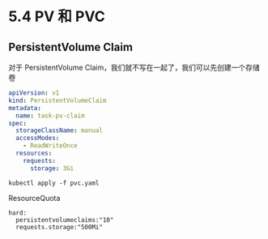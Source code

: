 # 5.4 PV 和 PVC



## PersistentVolume Claim

对于 PersistentVolume Claim，我们就不写在一起了，我们可以先创建一个存储卷

```yaml
apiVersion: v1
kind: PersistentVolumeClaim
metadata:
  name: task-pv-claim
spec:
  storageClassName: manual
  accessModes:
    - ReadWriteOnce
  resources:
    requests:
      storage: 3Gi
```

```text
kubectl apply -f pvc.yaml
```

ResourceQuota

```text
hard:
  persistentvolumeclaims:"10"
  requests.storage:"500Mi"
```


